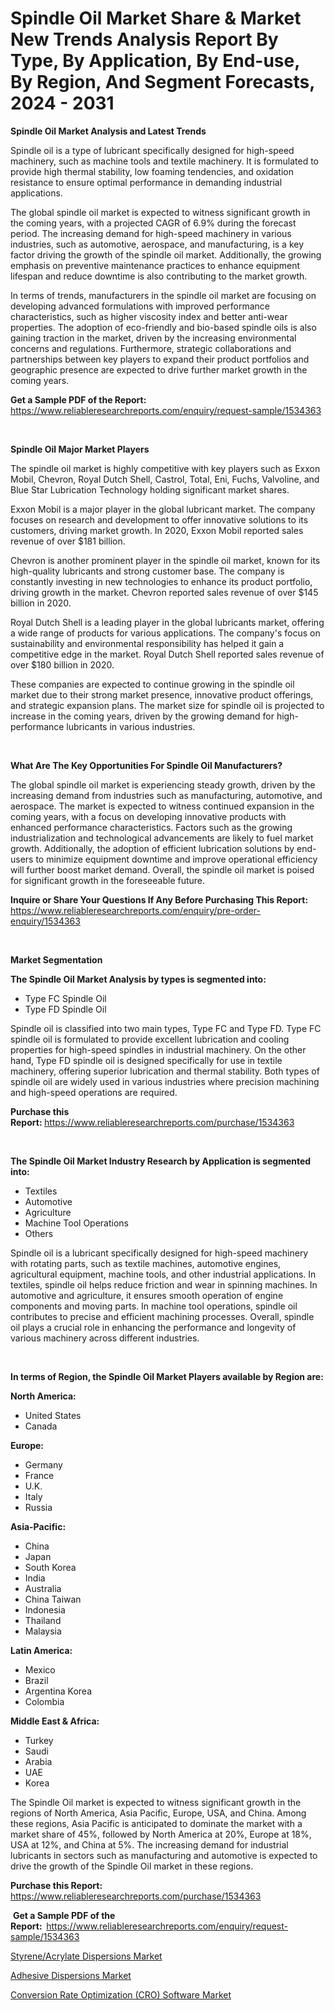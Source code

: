 <p><h1>Spindle Oil Market Share & Market New Trends Analysis Report By Type, By Application, By End-use, By Region, And Segment Forecasts, 2024 - 2031</h1></p><p><strong>Spindle Oil Market Analysis and Latest Trends</strong></p>
<p><p>Spindle oil is a type of lubricant specifically designed for high-speed machinery, such as machine tools and textile machinery. It is formulated to provide high thermal stability, low foaming tendencies, and oxidation resistance to ensure optimal performance in demanding industrial applications.</p><p>The global spindle oil market is expected to witness significant growth in the coming years, with a projected CAGR of 6.9% during the forecast period. The increasing demand for high-speed machinery in various industries, such as automotive, aerospace, and manufacturing, is a key factor driving the growth of the spindle oil market. Additionally, the growing emphasis on preventive maintenance practices to enhance equipment lifespan and reduce downtime is also contributing to the market growth.</p><p>In terms of trends, manufacturers in the spindle oil market are focusing on developing advanced formulations with improved performance characteristics, such as higher viscosity index and better anti-wear properties. The adoption of eco-friendly and bio-based spindle oils is also gaining traction in the market, driven by the increasing environmental concerns and regulations. Furthermore, strategic collaborations and partnerships between key players to expand their product portfolios and geographic presence are expected to drive further market growth in the coming years.</p></p>
<p><strong>Get a Sample PDF of the Report:&nbsp;</strong> <a href="https://www.reliableresearchreports.com/enquiry/request-sample/1534363">https://www.reliableresearchreports.com/enquiry/request-sample/1534363</a></p>
<p>&nbsp;</p>
<p><strong>Spindle Oil Major Market Players</strong></p>
<p><p>The spindle oil market is highly competitive with key players such as Exxon Mobil, Chevron, Royal Dutch Shell, Castrol, Total, Eni, Fuchs, Valvoline, and Blue Star Lubrication Technology holding significant market shares. </p><p>Exxon Mobil is a major player in the global lubricant market. The company focuses on research and development to offer innovative solutions to its customers, driving market growth. In 2020, Exxon Mobil reported sales revenue of over $181 billion.</p><p>Chevron is another prominent player in the spindle oil market, known for its high-quality lubricants and strong customer base. The company is constantly investing in new technologies to enhance its product portfolio, driving growth in the market. Chevron reported sales revenue of over $145 billion in 2020.</p><p>Royal Dutch Shell is a leading player in the global lubricants market, offering a wide range of products for various applications. The company's focus on sustainability and environmental responsibility has helped it gain a competitive edge in the market. Royal Dutch Shell reported sales revenue of over $180 billion in 2020.</p><p>These companies are expected to continue growing in the spindle oil market due to their strong market presence, innovative product offerings, and strategic expansion plans. The market size for spindle oil is projected to increase in the coming years, driven by the growing demand for high-performance lubricants in various industries.</p></p>
<p>&nbsp;</p>
<p><strong>What Are The Key Opportunities For Spindle Oil Manufacturers?</strong></p>
<p><p>The global spindle oil market is experiencing steady growth, driven by the increasing demand from industries such as manufacturing, automotive, and aerospace. The market is expected to witness continued expansion in the coming years, with a focus on developing innovative products with enhanced performance characteristics. Factors such as the growing industrialization and technological advancements are likely to fuel market growth. Additionally, the adoption of efficient lubrication solutions by end-users to minimize equipment downtime and improve operational efficiency will further boost market demand. Overall, the spindle oil market is poised for significant growth in the foreseeable future.</p></p>
<p><strong>Inquire or Share Your Questions If Any Before Purchasing This Report:</strong> <a href="https://www.reliableresearchreports.com/enquiry/pre-order-enquiry/1534363">https://www.reliableresearchreports.com/enquiry/pre-order-enquiry/1534363</a></p>
<p>&nbsp;</p>
<p><strong>Market Segmentation</strong></p>
<p><strong>The Spindle Oil Market Analysis by types is segmented into:</strong></p>
<p><ul><li>Type FC Spindle Oil</li><li>Type FD Spindle Oil</li></ul></p>
<p><p>Spindle oil is classified into two main types, Type FC and Type FD. Type FC spindle oil is formulated to provide excellent lubrication and cooling properties for high-speed spindles in industrial machinery. On the other hand, Type FD spindle oil is designed specifically for use in textile machinery, offering superior lubrication and thermal stability. Both types of spindle oil are widely used in various industries where precision machining and high-speed operations are required.</p></p>
<p><strong>Purchase this Report:&nbsp;</strong><a href="https://www.reliableresearchreports.com/purchase/1534363">https://www.reliableresearchreports.com/purchase/1534363</a></p>
<p>&nbsp;</p>
<p><strong>The Spindle Oil Market Industry Research by Application is segmented into:</strong></p>
<p><ul><li>Textiles</li><li>Automotive</li><li>Agriculture</li><li>Machine Tool Operations</li><li>Others</li></ul></p>
<p><p>Spindle oil is a lubricant specifically designed for high-speed machinery with rotating parts, such as textile machines, automotive engines, agricultural equipment, machine tools, and other industrial applications. In textiles, spindle oil helps reduce friction and wear in spinning machines. In automotive and agriculture, it ensures smooth operation of engine components and moving parts. In machine tool operations, spindle oil contributes to precise and efficient machining processes. Overall, spindle oil plays a crucial role in enhancing the performance and longevity of various machinery across different industries.</p></p>
<p>&nbsp;</p>
<p><strong>In terms of Region, the Spindle Oil Market Players available by Region are:</strong></p>
<p>
    <p> <strong> North America: </strong>
        <ul>
            <li>United States</li>
            <li>Canada</li>
        </ul>
        </p> 
    <p> <strong> Europe: </strong>
        <ul>
            <li>Germany</li>
            <li>France</li>
            <li>U.K.</li>
            <li>Italy</li>
            <li>Russia</li>
        </ul>
        </p> 
    <p> <strong> Asia-Pacific: </strong>
        <ul>
            <li>China</li>
            <li>Japan</li>
            <li>South Korea</li>
            <li>India</li>
            <li>Australia</li>
            <li>China Taiwan</li>
            <li>Indonesia</li>
            <li>Thailand</li>
            <li>Malaysia</li>
        </ul>
        </p> 
    <p> <strong> Latin America: </strong>
        <ul>
            <li>Mexico</li>
            <li>Brazil</li>
            <li>Argentina Korea</li>
            <li>Colombia</li>
        </ul>
        </p> 
    <p> <strong> Middle East & Africa: </strong>
        <ul>
            <li>Turkey</li>
            <li>Saudi</li>
            <li>Arabia</li>
            <li>UAE</li>
            <li>Korea</li>
        </ul>
    </p>
    </p>
<p><p>The Spindle Oil market is expected to witness significant growth in the regions of North America, Asia Pacific, Europe, USA, and China. Among these regions, Asia Pacific is anticipated to dominate the market with a market share of 45%, followed by North America at 20%, Europe at 18%, USA at 12%, and China at 5%. The increasing demand for industrial lubricants in sectors such as manufacturing and automotive is expected to drive the growth of the Spindle Oil market in these regions.</p></p>
<p><strong>Purchase this Report: </strong><a href="https://www.reliableresearchreports.com/purchase/1534363">https://www.reliableresearchreports.com/purchase/1534363</a></p>
<p>&nbsp;<strong>Get a Sample PDF of the Report:&nbsp;&nbsp;</strong><a href="https://www.reliableresearchreports.com/enquiry/request-sample/1534363">https://www.reliableresearchreports.com/enquiry/request-sample/1534363</a></p>
<p><strong></strong></p>
<p><p><a href="https://view.publitas.com/reportprime-1/styrene-acrylate-dispersions-market-furnish-information-about-market-size-market-share-market-dynamics-and-projections-spanning-from-2023-to-2030/">Styrene/Acrylate Dispersions Market</a></p><p><a href="https://view.publitas.com/reportprime-1/adhesive-dispersions-market-size-market-share-and-global-market-analysis-report-2023-2030/">Adhesive Dispersions Market</a></p><p><a href="https://view.publitas.com/reportprime-1/conversion-rate-optimization-cro-software-market-size-reflecting-a-forecast-till-2030-market-by-type-by-application-and-by-geography/">Conversion Rate Optimization (CRO) Software Market</a></p></p>